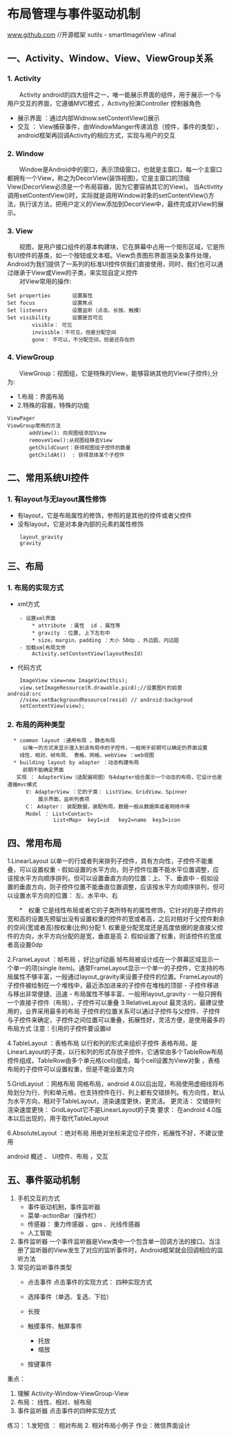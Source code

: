 # 布局管理与事件驱动机制
www.github.com //开源框架  xutils - smartImageView -afinal  
## 一、Activity、Window、View、ViewGroup关系
### 1. Activity
&emsp;&emsp;Activity android的四大组件之一，唯一能展示界面的组件，用于展示一个与用户交互的界面，它遵循MVC模式 ，Activity扮演Controller 控制器角色<br>
- 展示界面  ：通过内部Widnow.setContentView()展示
- 交互 ： View捕获事件，由WindowManger传递消息（控件，事件的类型），android框架再回调Activity的相应方式，实现与用户的交互
### 2. Window
&emsp;&emsp;Window是Android中的窗口，表示顶级窗口，也就是主窗口，每一个主窗口都拥有一个View，称之为DecorView(装饰视图)，它是主窗口的顶级View(DecorView必须是一个布局容器，因为它要容纳其它的View)。 当Activtity调用setContentView()时，实际就是调用Window对象的setContentView()方法，执行该方法，把用户定义的View添加到DecorView中，最终完成对View的展示。<br>
### 3. View
&emsp;&emsp;视图，是用户接口组件的基本构建块，它在屏幕中占用一个矩形区域，它是所有UI控件的基类，如一个按钮或文本框。View负责图形界面渲染及事件处理，Android为我们提供了一系列的标准UI控件供我们直接使用，同时，我们也可以通过继承于View或View的子类，来实现自定义控件<br>
&emsp;&emsp;对View常用的操作:<br>
```
Set properties       设置属性  
Set focus            设置焦点
Set listeners        设置监听（点击、长按、触摸）
Set visibility       设置是否可见
        visible： 可见
        invisible：不可见，但是分配空间
        gone： 不可以，不分配空间，但是还存在的
```
### 4. ViewGroup
&emsp;&emsp;ViewGroup：视图组，它是特殊的View，能够容纳其他的View(子控件),分为:<br>
- 1.布局：界面布局
- 2.特殊的容器，特殊的功能

```
ViewPager
ViewGroup常用的方法
       addView(): 向视图组添加View
       removeView():从视图组移去View
       getChildCount：获得视图组子控件的数量
       getChildAt()  : 获得具体某个子控件
```
## 二、常用系统UI控件
### 1. 有layout与无layout属性修饰
- 有layout，它是布局属性的修饰，参照的是其他的控件或者父控件
- 没有layout，它是对本身内部的元素的属性修饰

```
    layout_gravity
    gravity
```
## 三、布局
### 1.  布局的实现方式 
- xml方式

```
    - 设置xml界面
		* attribute ：属性  id 、属性等
        * gravity ：位置, 上下左右中
        * size，margin，padding ：大小 50dp 、外边距、内边距
    - 加载xml布局文件
        Activity.setContentView(layoutResId)
```
- 代码方式

```
    ImageView view=new ImageView(this);
	view.setImageResource(R.drawable.pic8);//设置图片的前景   android:src 
	//view.setBackgroundResource(resid) // android:backgroud
	setContentView(view);
```
### 2.  布局的两种类型
      * common layout :通用布局 ，静态布局
         以唯一的方式来显示潜入到该布局中的子控件，一般用于前期可以确定的界面设置
        线性、相对、帧布局、 表格、网格、webView ：web视图
      * building layout by adapter ：动态构建布局
         前期不能确定界面
       实现 ： AdapterView（适配器视图）与Adapter组合展示一个动态的布局，它设计也是遵循mvc模式
          V: AdapterView ：它的子类： ListView、GridView、Spinner 
              展示界面，监听列表项
          C： Adapter： 装配数据，装配布局，数据一般从数据库或者网络中来
          Model ： List<Contact> 
                   List<Map>  key1=id   key2=name  key3=icon
           
## 四、常用布局

   1.LinearLayout 
      以单一的行或者列来排列子控件，具有方向性，子控件不能重叠，可以设置权重
      - 假如设置的水平方向，则子控件位置不能水平位置调整，应该按水平方向顺序排列，但可以设置垂直方向的位置：上、下、垂直中
      - 假如设置的垂直方向，则子控件位置不能垂直位置调整，应该按水平方向顺序排列，但可以设置水平方向的位置： 左、水平中、右
    
　　*　权重
     它是线性布局或者它的子类所特有的属性修饰，它针对的是子控件的宽和高的设置先预留出没有设置权重的控件的宽或者高，之后对相对于父控件剩余的空间(宽或者高)按权重(比例)分配
	    1. 权重是分配宽度还是高度依据的是直接父控件的方向，水平方向分配的是宽，垂直是高
	    2. 假如设置了权重，则该控件的宽或者高设置0dp 
    
   2.FrameLayout ：帧布局 ，好比gif动画
       帧布局被设计成在一个屏幕区域显示一个单一的项(single item)。通常FrameLayout显示一个单一的子控件，它支持的布局属性不够丰富，一般通过layout_gravity来设置子控件的位置。FrameLayout的子控件被绘制在一个堆栈中，最近添加进来的子控件在堆栈的顶部
         - 子控件移进与移出非常便捷、迅速
         - 布局属性不够丰富、一般用layout_gravity
         - 一般只拥有一个直接子控件（布局），子控件可以重叠
   3.RelativeLayout
     最灵活的，最建议使用的，业界采用最多的布局
     子控件的位置关系可以通过子控件与父控件、子控件与子控件来确定，子控件之间位置可以重叠，拓展性好，灵活方便，是使用最多的布局方式
      注意：引用的子控件要设置id
   
   
   4.TableLayout ：表格布局
     以行和列的形式来组织子控件
      表格布局，是LinearLayout的子类，以行和列的形式存放子控件，它通常由多个TableRow布局控件组成，TableRow由多个单元格(cell)组成，每个cell设置为View对象 ，表格布局的子控件可以设置权重，但是不能设置方向

   5.GridLayout ：网格布局
    网格布局，android 4.0以后出现，布局使用虚细线将布局划分为行、列和单元格，也支持控件在行、列上都有交错排列。有方向性，默认为水平方向，相对于TableLayout，渲染速度更快，更灵活。
      更灵活： 交错排列
      渲染速度更快： GridLayout它不是LinearLayout的子类
      要求： 在android 4.0版本以后出现的，用于取代TableLayout

   6.AbsoluteLayout ：绝对布局
     用绝对坐标来定位子控件，拓展性不好，不建议使用


 android 概述 、 UI控件、布局 ，交互

## 五、事件驱动机制

   1. 手机交互的方式
       - 事件驱动机制，事件监听器
       - 菜单-actionBar（操作栏）
       - 传感器： 重力传感器 、gps 、光线传感器
       - 人工智能 
   2. 事件监听器
      一个事件监听器是View类中一个包含单一回调方法的接口。当注册了监听器的View发生了对应的监听事件时，Android框架就会回调相应的监听方法
   3. 常见的监听事件类型
      - 点击事件 
        点击事件的实现方式： 四种实现方式
         
      - 选择事件（单选、复选、下拉）
      - 长按
      - 触摸事件、触屏事件
        - 托放
        - 缩放
      - 按键事件 

重点：
  1. 理解 Activity-Window-ViewGroup-View
  2. 布局： 线性、相对、帧布局
  3. 事件监听器
     点击事件的四种实现方式

练习：
   1.发短信 ： 相对布局
   2. 相对布局小例子
作业：微信界面设计
   
      
